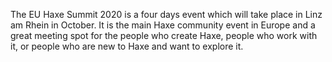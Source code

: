 The EU Haxe Summit 2020 is a four days event which will take place in Linz am Rhein in October.
It is the main Haxe community event in Europe and a great meeting spot for the people who create Haxe, people who work with it, or people who are new to Haxe and want to explore it.
